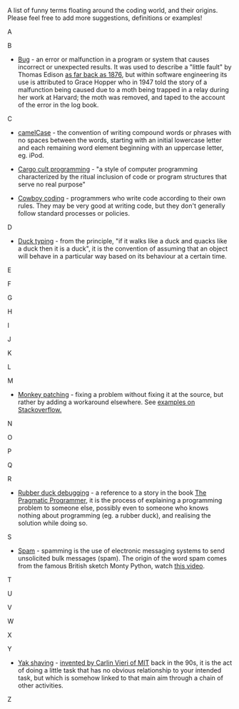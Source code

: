 A list of funny terms floating around the coding world, and their origins. Please feel free to add more suggestions, definitions or examples! 

A

B

* [Bug](https://en.wikipedia.org/wiki/Software_bug#Etymology) - an error or malfunction in a program or system that causes incorrect or unexpected results. It was used to describe a "little fault" by Thomas Edison [as far back as 1876](https://en.wikipedia.org/wiki/Software_bug#Etymology), but within software engineering its use is attributed to Grace Hopper who in 1947 told the story of a malfunction being caused due to a moth being trapped in a relay during her work at Harvard; the moth was removed, and taped to the account of the error in the log book. 

C

* [camelCase](https://en.wikipedia.org/wiki/CamelCase) - the convention of writing compound words or phrases with no spaces between the words, starting with an initial lowercase letter and each remaining word element beginning with an uppercase letter, eg. iPod.


* [Cargo cult programming](https://en.wikipedia.org/wiki/Cargo_cult_programming) - "a style of computer programming characterized by the ritual inclusion of code or program structures that serve no real purpose"
* [Cowboy coding](http://c2.com/cgi/wiki?CowboyCoder) - programmers who write code according to their own rules. They may be very good at writing code, but they don't generally follow standard processes or policies.


D

* [Duck typing](http://c2.com/cgi/wiki?DuckTyping) - from the principle, "if it walks like a duck and quacks like a duck then it is a duck", it is the convention of assuming that an object will behave in a particular way based on its behaviour at a certain time. 

E

F

G

H

I

J

K

L

M

* [Monkey patching](https://en.wikipedia.org/wiki/Monkey_patch) - fixing a problem without fixing it at the source, but rather by adding a workaround elsewhere. See [examples on Stackoverflow.](https://stackoverflow.com/questions/5626193/what-is-monkey-patch)

N

O

P

Q

R

* [Rubber duck debugging](https://en.wikipedia.org/wiki/Rubber_duck_debugging) - a reference to a story in the book [The Pragmatic Programmer](https://en.wikipedia.org/wiki/The_Pragmatic_Programmer), it is the process of explaining a programming problem to someone else, possibly even to someone who knows nothing about programming (eg. a rubber duck), and realising the solution while doing so. 

S

* [Spam](http://en.wikipedia.org/wiki/Spamming) - spamming is the use of electronic messaging systems to send unsolicited bulk messages (spam). The origin of the word spam comes from the famous British sketch Monty Python, watch [this video](https://www.youtube.com/watch?v=anwy2MPT5RE).

T

U

V

W

X

Y
* [Yak shaving](https://en.wiktionary.org/wiki/yak_shaving) - [invented by Carlin Vieri of MIT](http://projects.csail.mit.edu/gsb/old-archive/gsb-archive/gsb2000-02-11.html) back in the 90s, it is the act of doing a little task that has no obvious relationship to your intended task, but which is somehow linked to that main aim through a chain of other activities.

Z
